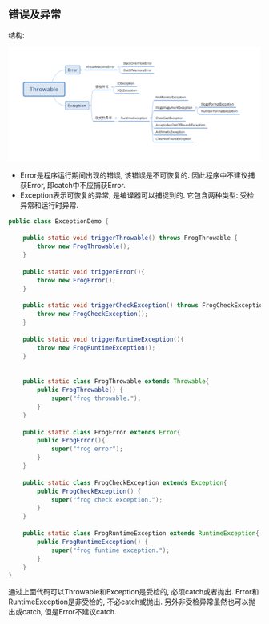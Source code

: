 ## 错误及异常

结构:

![image](img/ex_er.png)

* Error是程序运行期间出现的错误, 该错误是不可恢复的. 因此程序中不建议捕获Error, 即catch中不应捕获Error.
* Exception表示可恢复的异常, 是编译器可以捕捉到的. 它包含两种类型: 受检异常和运行时异常.

```java
public class ExceptionDemo {

    public static void triggerThrowable() throws FrogThrowable {
        throw new FrogThrowable();
    }

    public static void triggerError(){
        throw new FrogError();
    }

    public static void triggerCheckException() throws FrogCheckException {
        throw new FrogCheckException();
    }

    public static void triggerRuntimeException(){
        throw new FrogRuntimeException();
    }


    public static class FrogThrowable extends Throwable{
        public FrogThrowable() {
            super("frog throwable.");
        }
    }

    public static class FrogError extends Error{
        public FrogError(){
            super("frog error");
        }
    }

    public static class FrogCheckException extends Exception{
        public FrogCheckException() {
            super("frog check exception.");
        }
    }

    public static class FrogRuntimeException extends RuntimeException{
        public FrogRuntimeException() {
            super("frog funtime exception.");
        }
    }
}
```

通过上面代码可以Throwable和Exception是受检的, 必须catch或者抛出. Error和RuntimeException是非受检的, 不必catch或抛出. 另外非受检异常虽然也可以抛出或catch, 但是Error不建议catch.